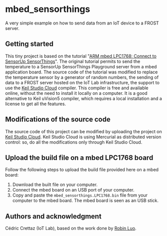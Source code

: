 # mbed_sensorthings

A very simple example on how to send data from an IoT device to a FROST server.

## Getting started
This tiny project is based on the tutorial "[ARM mbed LPC1768: Connect to SensorUp SensorThings](https://developers.sensorup.com/tutorials/mbed/)". The original tutorial permits to send the temperature to a SensorUp SensorThings Playground server from a mbed application board. The source code of the tutorial was modified to replace the temperature sensor by a generator of random numbers, the sending of data to a FROST server hosted on the IoT Lab infrastructure, the support to use the [Keil Studio Cloud](https://studio.keil.arm.com/) compiler. This compiler is free and available online, without the need to install it locally on a computer. It is a good alternative to Keil uVision5 compiler, which requires a local installation and a license to get all the features.

## Modifications of the source code
The source code of this project can be modified by uploading the project on [Keil Studio Cloud](https://studio.keil.arm.com/). Keil Studio Cloud is using Mercurial as distributed version control: so, do all the modifications only through Keil Studio Cloud.

## Upload the build file on a mbed LPC1768 board
Follow the following steps to upload the build file provided here on a mbed board:
1.  Download the built file on your computer.
1.  Connect the mbed board on an USB port of your computer.
1.  Copy and paste the `mbed_sensorthings.LPC1768.bin` file from your computer to the mbed board. The mbed board is seen as an USB stick.

## Authors and acknowledgment
Cédric Crettaz (IoT Lab), based on the work done by [Robin Luo](https://os.mbed.com/users/robinlk/).
